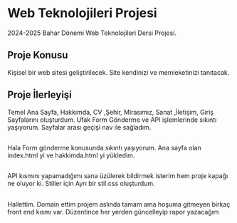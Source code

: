 # Web Teknolojileri Projesi
2024-2025 Bahar Dönemi Web Teknolojileri Dersi Projesi.

## Proje Konusu
Kişisel bir web sitesi geliştirilecek. Site kendinizi ve memleketinizi tanıtacak.

## Proje İlerleyişi
Temel Ana Sayfa, Hakkımda, CV ,Şehir, Mirasımız, Sanat ,İletişim, Giriş Sayfalarını oluşturdum.
Ufak Form Gönderme ve API işlemlerinde sıkıntı yaşıyorum.
Sayfalar arası geçişi nav ile sağladım.

##
Hala Form gönderme konusunda sıkıntı yaşıyorum.
Ana sayfa olan index.html yi ve hakkimda.html yi yükledim.

##
API kısmını yapamadığımı sana üzülerek bildirmek isterim hem proje kapağı ne oluyor ki.
Stiller için Ayrı bir stil.css oluşturdum.

## 
Hallettim. Domain ettim projem aslında tamam ama hoşuma gitmeyen birkaç front end kısmı var.
Düzentince her yerden güncelleyip rapor yazacağım
